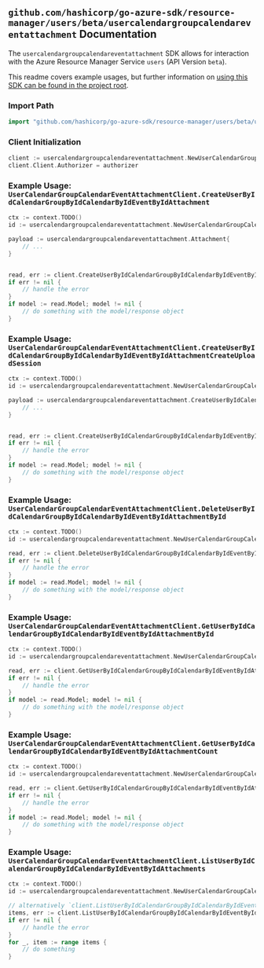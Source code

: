 
## `github.com/hashicorp/go-azure-sdk/resource-manager/users/beta/usercalendargroupcalendareventattachment` Documentation

The `usercalendargroupcalendareventattachment` SDK allows for interaction with the Azure Resource Manager Service `users` (API Version `beta`).

This readme covers example usages, but further information on [using this SDK can be found in the project root](https://github.com/hashicorp/go-azure-sdk/tree/main/docs).

### Import Path

```go
import "github.com/hashicorp/go-azure-sdk/resource-manager/users/beta/usercalendargroupcalendareventattachment"
```


### Client Initialization

```go
client := usercalendargroupcalendareventattachment.NewUserCalendarGroupCalendarEventAttachmentClientWithBaseURI("https://management.azure.com")
client.Client.Authorizer = authorizer
```


### Example Usage: `UserCalendarGroupCalendarEventAttachmentClient.CreateUserByIdCalendarGroupByIdCalendarByIdEventByIdAttachment`

```go
ctx := context.TODO()
id := usercalendargroupcalendareventattachment.NewUserCalendarGroupCalendarEventID("userIdValue", "calendarGroupIdValue", "calendarIdValue", "eventIdValue")

payload := usercalendargroupcalendareventattachment.Attachment{
	// ...
}


read, err := client.CreateUserByIdCalendarGroupByIdCalendarByIdEventByIdAttachment(ctx, id, payload)
if err != nil {
	// handle the error
}
if model := read.Model; model != nil {
	// do something with the model/response object
}
```


### Example Usage: `UserCalendarGroupCalendarEventAttachmentClient.CreateUserByIdCalendarGroupByIdCalendarByIdEventByIdAttachmentCreateUploadSession`

```go
ctx := context.TODO()
id := usercalendargroupcalendareventattachment.NewUserCalendarGroupCalendarEventID("userIdValue", "calendarGroupIdValue", "calendarIdValue", "eventIdValue")

payload := usercalendargroupcalendareventattachment.CreateUserByIdCalendarGroupByIdCalendarByIdEventByIdAttachmentCreateUploadSessionRequest{
	// ...
}


read, err := client.CreateUserByIdCalendarGroupByIdCalendarByIdEventByIdAttachmentCreateUploadSession(ctx, id, payload)
if err != nil {
	// handle the error
}
if model := read.Model; model != nil {
	// do something with the model/response object
}
```


### Example Usage: `UserCalendarGroupCalendarEventAttachmentClient.DeleteUserByIdCalendarGroupByIdCalendarByIdEventByIdAttachmentById`

```go
ctx := context.TODO()
id := usercalendargroupcalendareventattachment.NewUserCalendarGroupCalendarEventAttachmentID("userIdValue", "calendarGroupIdValue", "calendarIdValue", "eventIdValue", "attachmentIdValue")

read, err := client.DeleteUserByIdCalendarGroupByIdCalendarByIdEventByIdAttachmentById(ctx, id)
if err != nil {
	// handle the error
}
if model := read.Model; model != nil {
	// do something with the model/response object
}
```


### Example Usage: `UserCalendarGroupCalendarEventAttachmentClient.GetUserByIdCalendarGroupByIdCalendarByIdEventByIdAttachmentById`

```go
ctx := context.TODO()
id := usercalendargroupcalendareventattachment.NewUserCalendarGroupCalendarEventAttachmentID("userIdValue", "calendarGroupIdValue", "calendarIdValue", "eventIdValue", "attachmentIdValue")

read, err := client.GetUserByIdCalendarGroupByIdCalendarByIdEventByIdAttachmentById(ctx, id)
if err != nil {
	// handle the error
}
if model := read.Model; model != nil {
	// do something with the model/response object
}
```


### Example Usage: `UserCalendarGroupCalendarEventAttachmentClient.GetUserByIdCalendarGroupByIdCalendarByIdEventByIdAttachmentCount`

```go
ctx := context.TODO()
id := usercalendargroupcalendareventattachment.NewUserCalendarGroupCalendarEventID("userIdValue", "calendarGroupIdValue", "calendarIdValue", "eventIdValue")

read, err := client.GetUserByIdCalendarGroupByIdCalendarByIdEventByIdAttachmentCount(ctx, id)
if err != nil {
	// handle the error
}
if model := read.Model; model != nil {
	// do something with the model/response object
}
```


### Example Usage: `UserCalendarGroupCalendarEventAttachmentClient.ListUserByIdCalendarGroupByIdCalendarByIdEventByIdAttachments`

```go
ctx := context.TODO()
id := usercalendargroupcalendareventattachment.NewUserCalendarGroupCalendarEventID("userIdValue", "calendarGroupIdValue", "calendarIdValue", "eventIdValue")

// alternatively `client.ListUserByIdCalendarGroupByIdCalendarByIdEventByIdAttachments(ctx, id)` can be used to do batched pagination
items, err := client.ListUserByIdCalendarGroupByIdCalendarByIdEventByIdAttachmentsComplete(ctx, id)
if err != nil {
	// handle the error
}
for _, item := range items {
	// do something
}
```
